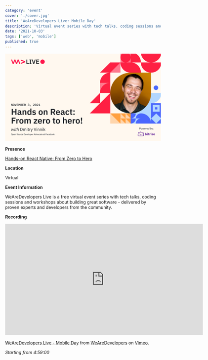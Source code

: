 ```yaml
---
category: 'event'
cover: './cover.jpg'
title: 'WeAreDevelopers Live: Mobile Day'
description: 'Virtual event series with tech talks, coding sessions and workshops about building great software.'
date: '2021-10-03'
tags: ['web', 'mobile']
published: true
---
```

![cover](./cover.jpg)

**Presence**

[Hands-on React Native: From Zero to Hero]()

**Location**

Virtual

**Event Information**

WeAreDevelopers Live is a free virtual event series with tech talks, coding sessions and workshops about building great software - delivered by proven experts and developers from the community.

**Recording**

<iframe src="https://player.vimeo.com/video/639870487?h=ff1b58e6e7&title=0&byline=0&portrait=0" width="640" height="360" frameborder="0" allow="autoplay; fullscreen; picture-in-picture" allowfullscreen></iframe>
<p><a href="https://vimeo.com/639870487">WeAreDevelopers Live - Mobile Day</a> from <a href="https://vimeo.com/wearedevelopers">WeAreDevelopers</a> on <a href="https://vimeo.com">Vimeo</a>.</p>

*Starting from 4:59:00*